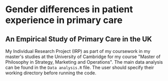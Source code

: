 # Gender differences in patient experience in primary care
## An Empirical Study of Primary Care in the UK

My Individual Research Project (IRP) as part of my coursework in my master's studies at the University of Cambridge for my course "Master of Philosophy in Strategy, Marketing and Operations".
The main data analysis can be found in the ``Data analysis.R`` file. The user should specify their working directory before running the code.
